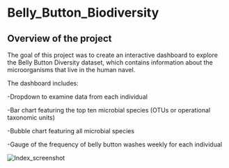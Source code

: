# Belly_Button_Biodiversity

## Overview of the project

The goal of this project was to create an interactive dashboard to explore the Belly Button Diversity dataset, which contains information about the microorganisms that live in the human navel.

The dashboard includes:

-Dropdown to examine data from each individual

-Bar chart featuring the top ten microbial species (OTUs or operational taxonomic units)

-Bubble chart featuring all microbial species

-Gauge of the frequency of belly button washes weekly for each individual

![Index_screenshot](https://user-images.githubusercontent.com/66279829/166140707-b53ee027-bb47-4d75-8d20-6f8085b8fbc3.jpg)


